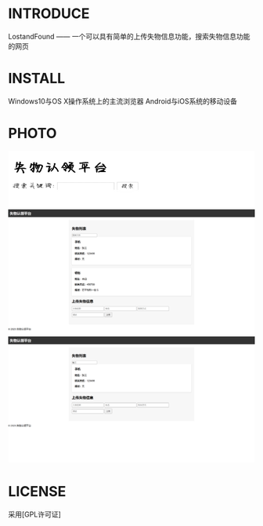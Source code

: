 # INTRODUCE
LostandFound —— 一个可以具有简单的上传失物信息功能，搜索失物信息功能的网页
# INSTALL
Windows10与OS X操作系统上的主流浏览器
Android与iOS系统的移动设备
# PHOTO
![示例](https://github.com/Bistu-OSSDT-2023/12-LostandFound/blob/main/picture/1%20.png)
![示例](https://github.com/Bistu-OSSDT-2023/12-LostandFound/blob/main/picture/3.png)
![示例](https://github.com/Bistu-OSSDT-2023/12-LostandFound/blob/main/picture/2.png)
# LICENSE
采用[GPL许可证]
